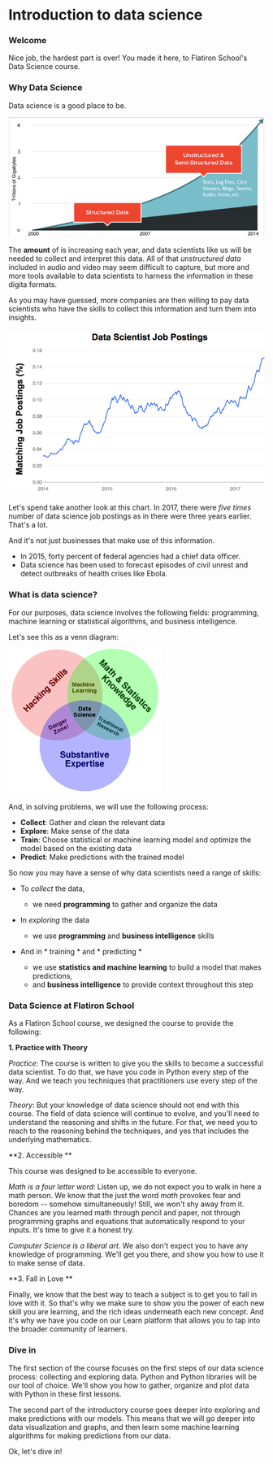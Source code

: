 
# Introduction to data science

### Welcome

Nice job, the hardest part is over!  You made it here, to Flatiron School's Data Science course.

### Why Data Science

Data science is a good place to be.  

![](./structured-unstructured.png)

The **amount** of is increasing each year, and data scientists like us will be needed to collect and interpret this data.  All of that *unstructured data* included in audio and video may seem difficult to capture, but more and more tools available to data scientists to harness the information in these digita formats.

As you may have guessed, more companies are then willing to pay data scientists who have the skills to collect this information and turn them into insights.

![](./data-science-postings.png)

Let's spend take another look at this chart.  In 2017, there were *five times* number of data science job postings as in there were three years earlier.  That's a lot.  

And it's not just businesses that make use of this information.  
* In 2015, forty percent of federal agencies had a chief data officer.  
* Data science has been used to forecast episodes of civil unrest and detect outbreaks of health crises like Ebola.

### What is data science?

For our purposes, data science involves the following fields: programming, machine learning or statistical algorithms, and business intelligence.  

Let's see this as a venn diagram:

<img src="./ds-venn.png" alt="Drawing" style="width: 300px;"/>

And, in solving problems, we will use the following process:

* **Collect**: Gather and clean the relevant data
* **Explore**: Make sense of the data
* **Train**: Choose  statistical or machine learning model and optimize the model based on the existing data
* **Predict**: Make predictions with the trained model

So now you may have a sense of why data scientists need a range of skills:

* To *collect* the data, 
    * we need **programming** to gather and organize the data


* In *exploring* the data
    * we use **programming** and **business intelligence** skills


* And in * training * and * predicting * 
    * we use **statistics and machine learning** to build a model that makes predictions, 
    * and **business intelligence** to provide context throughout this step

### Data Science at Flatiron School

As a Flatiron School course, we designed the course to provide the following: 

**1. Practice with Theory**

*Practice*: The course is written to give you the skills to become a successful data scientist.  To do that, we have you code in Python every step of the way.  And we teach you techniques that practitioners use every step of the way.

*Theory*:  But your knowledge of data science should not end with this course.  The field of data science will continue to evolve, and you'll need to understand the reasoning and shifts in the future.  For that, we need you to reach to the reasoning behind the techniques, and yes that includes the underlying mathematics. 

**2. Accessible **

This course was designed to be accessible to everyone. 

*Math is a four letter word*:  Listen up, we do not expect you to walk in here a math person.  We know that the just the word *math* provokes fear and boredom -- somehow simultaneously!  Still, we won't shy away from it.  Chances are you learned math through pencil and paper, not through programming graphs and equations that automatically respond to your inputs.  It's time to give it a honest try.

*Computer Science is a liberal art*.  We also don't expect you to have any knowledge of programming.  We'll get you there, and show you how to use it to make sense of data.

**3. Fall in Love **

Finally, we know that the best way to teach a subject is to get you to fall in love with it.  So that's why we make sure to show you the power of each new skill you are learning, and the rich ideas underneath each new concept.  And it's why we have you code on our Learn platform that allows you to tap into the broader community of learners.

### Dive in 

The first section of the course focuses on the first steps of our data science process: collecting and exploring data.  Python and Python libraries will be our tool of choice.  We'll show you how to gather, organize and plot data with Python in these first lessons.

The second part of the introductory course goes deeper into exploring and make predictions with our models.  This means that we will go deeper into data visualization and graphs, and then learn some machine learning algorithms for making predictions from our data. 

Ok, let's dive in!
